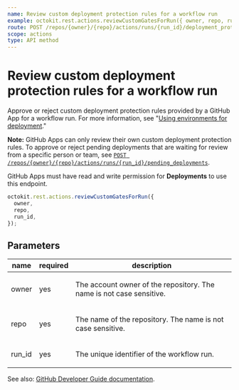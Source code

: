 ```yaml
---
name: Review custom deployment protection rules for a workflow run
example: octokit.rest.actions.reviewCustomGatesForRun({ owner, repo, run_id })
route: POST /repos/{owner}/{repo}/actions/runs/{run_id}/deployment_protection_rule
scope: actions
type: API method
---
```


# Review custom deployment protection rules for a workflow run

Approve or reject custom deployment protection rules provided by a GitHub App for a workflow run. For more information, see "[Using environments for deployment](https://docs.github.com/actions/deployment/targeting-different-environments/using-environments-for-deployment)."

**Note:** GitHub Apps can only review their own custom deployment protection rules.
To approve or reject pending deployments that are waiting for review from a specific person or team, see [`POST /repos/{owner}/{repo}/actions/runs/{run_id}/pending_deployments`](/rest/actions/workflow-runs#review-pending-deployments-for-a-workflow-run).

GitHub Apps must have read and write permission for **Deployments** to use this endpoint.

```js
octokit.rest.actions.reviewCustomGatesForRun({
  owner,
  repo,
  run_id,
});
```

## Parameters

<table>
  <thead>
    <tr>
      <th>name</th>
      <th>required</th>
      <th>description</th>
    </tr>
  </thead>
  <tbody>
    <tr><td>owner</td><td>yes</td><td>

The account owner of the repository. The name is not case sensitive.

</td></tr>
<tr><td>repo</td><td>yes</td><td>

The name of the repository. The name is not case sensitive.

</td></tr>
<tr><td>run_id</td><td>yes</td><td>

The unique identifier of the workflow run.

</td></tr>
  </tbody>
</table>

See also: [GitHub Developer Guide documentation](https://docs.github.com/rest/actions/workflow-runs#review-custom-deployment-protection-rules-for-a-workflow-run).

